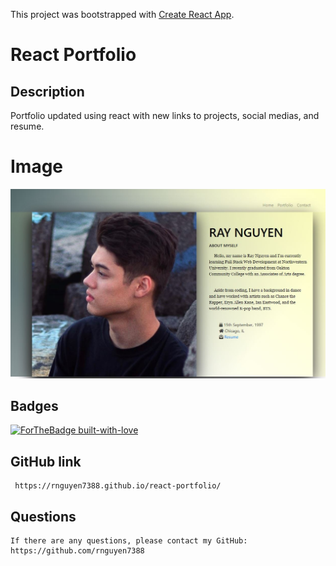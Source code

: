 This project was bootstrapped with [Create React App](https://github.com/facebook/create-react-app).
# React Portfolio
## Description
   Portfolio updated using react with new links to projects, social medias, and resume.

# Image
![](public/images/portfolio.jpg)


## Badges
[![ForTheBadge built-with-love](http://ForTheBadge.com/images/badges/built-with-love.svg)](https://GitHub.com/Naereen/)

## GitHub link
     https://rnguyen7388.github.io/react-portfolio/
## Questions
    If there are any questions, please contact my GitHub: https://github.com/rnguyen7388
